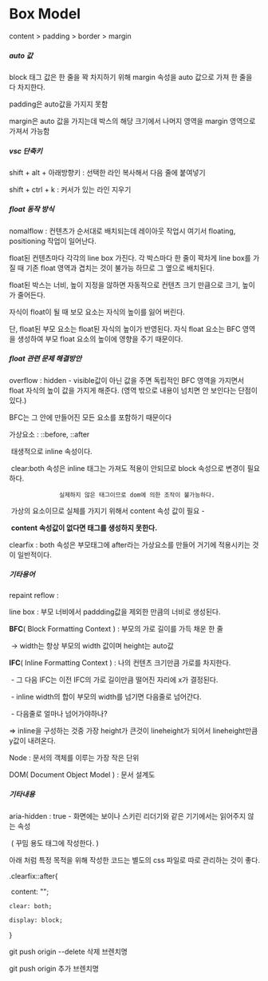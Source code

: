 # Box Model

content > padding > border > margin



##### auto 값

block 태그 값은 한 줄을 꽉 차지하기 위해 margin 속성을 auto 값으로 가져 한 줄을 다 차지한다.

padding은 auto값을 가지지 못함

margin은 auto 값을 가지는데 박스의 해당 크기에서 나머지 영역을 margin 영역으로 가져서 가능함



 	

##### vsc 단축키

shift + alt + 아래방향키 : 선택한 라인 복사해서 다음 줄에 붙여넣기

shift + ctrl + k : 커서가 있는 라인 지우기



##### float 동작 방식

nomalflow : 컨텐츠가 순서대로 배치되는데 레이아웃 작업시 여기서 floating, positioning 작업이 일어난다.

float된 컨텐츠마다 각각의 line box 가진다. 각 박스마다 한 줄이 꽉차게 line box를 가질 때 기존 float 영역과 겹치는 것이 불가능 하므로 그 옆으로 배치된다. 

float된 박스는 너비, 높이 지정을 않하면 자동적으로 컨텐츠 크기 만큼으로 크기, 높이가 줄어든다.

자식이 float이 될 때 보모 요소는 자식의 높이를 잃어 버린다.

단, float된 부모 요소는 float된 자식의 높이가 반영된다. 자식 float 요소는 BFC 영역을 생성하여 부모 float 요소의 높이에 영향을 주기 때문이다.



##### float 관련 문제 해결방안

overflow : hidden - visible값이 아닌 값을 주면 독립적인 BFC 영역을 가지면서 float 자식의 높이 값을 가지게 해준다. (영역 밖으로 내용이 넘치면 안 보인다는 단점이 있다.)

BFC는 그 안에 만들어진 모든 요소를 포함하기 때문이다



가상요소 :  ::before, ::after 

​				    태생적으로 inline 속성이다.

​                    clear:both 속성은 inline 태그는 가져도 적용이 안되므로 block 속성으로 변경이 필요하다.

  				  실제하지 않은 태그이므로 dom에 의한 조작이 불가능하다.

​					가상의 요소이므로 실체를 가지기 위해서 content 속성 값이 필요 - 

​				    **content 속성값이 없다면 태그를 생성하지 못한다.**

clearfix : both 속성은 부모태그에 after라는 가상요소를 만들어 거기에 적용시키는 것이 일반적이다.





##### 기타용어

repaint reflow :

line box : 부모 너비에서 paddding값을 제외한 만큼의 너비로 생성된다. 

**BFC**( Block Formatting Context ) : 부모의 가로 길이를 가득 채운 한 줄

​        -> width는 항상 부모의 width 값이며 height는 auto값

**IFC**( Inline Formatting Context ) : 나의 컨텐츠 크기만큼 가로를 차지한다. 

​	- 그 다음 IFC는 이전 IFC의 가로 길이만큼 떨어진 자리에 x가 결정된다. 

​	- inline width의 합이 부모의 width를 넘기면 다음줄로 넘어간다.

​	- 다음줄로 얼마나 넘어가야하나? 

=> inline을 구성하는 것중 가장 height가 큰것이 lineheight가 되어서 lineheight만큼 y값이 내려온다.

Node : 문서의 객체를 이루는 가장 작은 단위

DOM( Document Object Model ) : 문서 설계도





##### 기타내용

aria-hidden : true - 화면에는 보이나 스키린 리더기와 같은 기기에서는 읽어주지 않는 속성 

​								  ( 꾸밈 용도 태그에 작성한다. )



아래 처럼 특정 목적을 위해 작성한 코드는 별도의 css 파일로 따로 관리하는 것이 좋다.

.clearfix::after{

​	 content: "";

 	clear: both;

 	display: block;

}

git push origin --delete 삭제 브렌치명

git push origin 추가 브렌치명